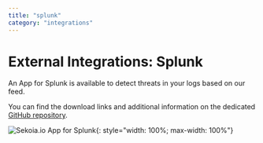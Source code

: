 ```yaml
---
title: "splunk"
category: "integrations"
---
```

# External Integrations: Splunk

An App for Splunk is available to detect threats in your logs based on our feed.

You can find the download links and additional information on the dedicated [GitHub repository](https://github.com/Sekoia.io/SEKOIA.IO-for-Splunk).

![Sekoia.io App for Splunk](/assets/intelligence_center/splunk.png){: style="width: 100%; max-width: 100%"}
